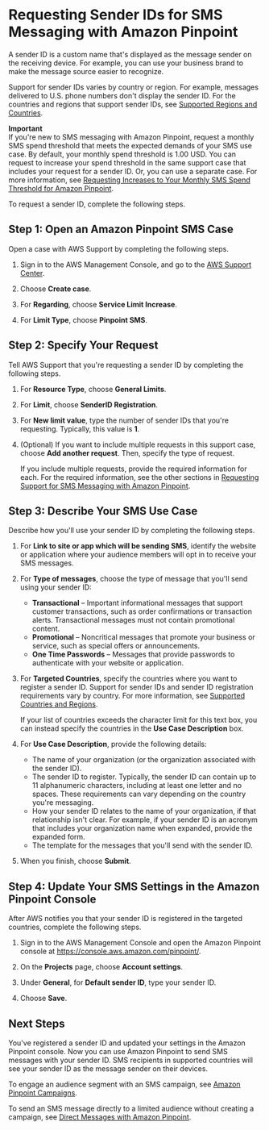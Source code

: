 # Requesting Sender IDs for SMS Messaging with Amazon Pinpoint<a name="channels-sms-awssupport-sender-id"></a>

A sender ID is a custom name that's displayed as the message sender on the receiving device\. For example, you can use your business brand to make the message source easier to recognize\.

Support for sender IDs varies by country or region\. For example, messages delivered to U\.S\. phone numbers don't display the sender ID\. For the countries and regions that support sender IDs, see [Supported Regions and Countries](https://docs.aws.amazon.com/sns/latest/dg/sms_supported-countries.html)\.

**Important**  
If you're new to SMS messaging with Amazon Pinpoint, request a monthly SMS spend threshold that meets the expected demands of your SMS use case\. By default, your monthly spend threshold is 1\.00 USD\. You can request to increase your spend threshold in the same support case that includes your request for a sender ID\. Or, you can use a separate case\. For more information, see [Requesting Increases to Your Monthly SMS Spend Threshold for Amazon Pinpoint](channels-sms-awssupport-spend-threshold.md)\.

To request a sender ID, complete the following steps\.

## Step 1: Open an Amazon Pinpoint SMS Case<a name="channels-sms-awssupport-sender-id-open"></a>

Open a case with AWS Support by completing the following steps\.

1. Sign in to the AWS Management Console, and go to the [AWS Support Center](https://console.aws.amazon.com/support/home#/)\.

1. Choose **Create case**\.

1. For **Regarding**, choose **Service Limit Increase**\.

1. For **Limit Type**, choose **Pinpoint SMS**\.

## Step 2: Specify Your Request<a name="channels-sms-awssupport-sender-id-request"></a>

Tell AWS Support that you're requesting a sender ID by completing the following steps\.

1. For **Resource Type**, choose **General Limits**\.

1. For **Limit**, choose **SenderID Registration**\.

1. For **New limit value**, type the number of sender IDs that you're requesting\. Typically, this value is **1**\.

1. \(Optional\) If you want to include multiple requests in this support case, choose **Add another request**\. Then, specify the type of request\.

   If you include multiple requests, provide the required information for each\. For the required information, see the other sections in [Requesting Support for SMS Messaging with Amazon Pinpoint](channels-sms-awssupport.md)\.

## Step 3: Describe Your SMS Use Case<a name="channels-sms-awssupport-sender-id-usecase"></a>

Describe how you'll use your sender ID by completing the following steps\.

1. For **Link to site or app which will be sending SMS**, identify the website or application where your audience members will opt in to receive your SMS messages\.

1. For **Type of messages**, choose the type of message that you'll send using your sender ID:
   + **Transactional** – Important informational messages that support customer transactions, such as order confirmations or transaction alerts\. Transactional messages must not contain promotional content\.
   + **Promotional** – Noncritical messages that promote your business or service, such as special offers or announcements\.
   + **One Time Passwords** – Messages that provide passwords to authenticate with your website or application\.

1. For **Targeted Countries**, specify the countries where you want to register a sender ID\. Support for sender IDs and sender ID registration requirements vary by country\. For more information, see [Supported Countries and Regions](channels-sms-countries.md)\.

   If your list of countries exceeds the character limit for this text box, you can instead specify the countries in the **Use Case Description** box\.

1. For **Use Case Description**, provide the following details:
   + The name of your organization \(or the organization associated with the sender ID\)\.
   + The sender ID to register\. Typically, the sender ID can contain up to 11 alphanumeric characters, including at least one letter and no spaces\. These requirements can vary depending on the country you're messaging\.
   + How your sender ID relates to the name of your organization, if that relationship isn't clear\. For example, if your sender ID is an acronym that includes your organization name when expanded, provide the expanded form\.
   + The template for the messages that you'll send with the sender ID\.

1. When you finish, choose **Submit**\.

## Step 4: Update Your SMS Settings in the Amazon Pinpoint Console<a name="channels-sms-awssupport-sender-id-settings"></a>

After AWS notifies you that your sender ID is registered in the targeted countries, complete the following steps\.

1. Sign in to the AWS Management Console and open the Amazon Pinpoint console at [https://console\.aws\.amazon\.com/pinpoint/](https://console.aws.amazon.com/pinpoint/)\.

1. On the **Projects** page, choose **Account settings**\.

1. Under **General**, for **Default sender ID**, type your sender ID\.

1. Choose **Save**\.

## Next Steps<a name="channels-sms-awssupport-sender-id-next"></a>

You've registered a sender ID and updated your settings in the Amazon Pinpoint console\. Now you can use Amazon Pinpoint to send SMS messages with your sender ID\. SMS recipients in supported countries will see your sender ID as the message sender on their devices\. 

To engage an audience segment with an SMS campaign, see [Amazon Pinpoint Campaigns](campaigns.md)\.

To send an SMS message directly to a limited audience without creating a campaign, see [Direct Messages with Amazon Pinpoint](messages.md)\.